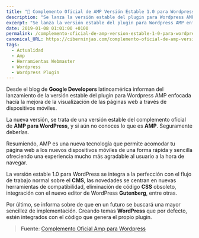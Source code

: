 ```yaml
---
title: "📰 Complemento Oficial de AMP Versión Estable 1.0 para Wordpress"
description: "Se lanza la versión estable del plugin para Wordpress AMP enfocado en los dispositivos móviles, por Google Desarrolladores"
excerpt: "Se lanza la versión estable del plugin para Wordpress AMP enfocado en los dispositivos móviles, por Google Desarrolladores"
date: 2019-01-08 01:01:00 +0100
permalink: /complemento-oficial-de-amp-version-estable-1-0-para-wordpress/
canonical_URL: https://ciberninjas.com/complemento-oficial-de-amp-version-estable-1-0-para-wordpress/
tags:
  - Actualidad
  - Amp
  - Herramientas Webmaster
  - Wordpress
  - Wordpress Plugin
---
```



Desde el blog de **Google Developers** latinoamérica informan del lanzamiento de la versión estable del plugin para Wordpress AMP enfocada hacía la mejora de la visualización de las páginas web a través de dispositivos móviles.

La nueva versión, se trata de una versión estable del complemento oficial de **AMP para WordPress**, y si aún no conoces lo que es **AMP**. Seguramente deberías.

Resumiendo, AMP es una nueva tecnología que permite acomodar tu página web a los nuevos dispositivos móviles de una forma rápida y sencilla ofreciendo una experiencia mucho más agradable al usuario a la hora de navegar.

La versión estable 1.0 para WordPress se integra a la perfección con el flujo de trabajo normal sobre el **CMS**, las novedades se centran en nuevas herramientas de compatibilidad, eliminación de código **CSS** obsoleto, integración con el nuevo editor de WordPress **Gutenberg**, entre otras.

Por último, se informa sobre de que en un futuro se buscará una mayor sencillez de implementación. Creando temas **WordPress** que por defecto, estén integrados con el código que genera el propio plugin.

> **Fuente**: [Complemento Oficial Amp para Wordpress](https://developers-latam.googleblog.com/2019/01/el-complemento-oficial-de-amp-para.html "Lanzamiento del Plguin de AMP enfocado en la visualización correcta de las búsquedas de Google a través del Móvil")